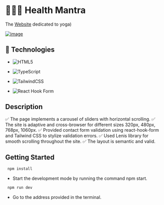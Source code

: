 # 🧘🏼‍♀️ Health Mantra

The <a href="https://health-mantra.vercel.app/" targer="_blank">Website</a> dedicated to yoga)

<a href="https://health-mantra.vercel.app/" targer="_blank" alt='Health Mantra'><img src="https://ibb.co/c2PgZgZ" alt="image"></a>

## 📃 Technologies

- ![HTML5](https://img.shields.io/badge/html5-%23E34F26.svg?style=for-the-badge&logo=html5&logoColor=white)

- ![TypeScript](https://img.shields.io/badge/typescript-%23007ACC.svg?style=for-the-badge&logo=typescript&logoColor=white)

- ![TailwindCSS](https://img.shields.io/badge/tailwindcss-%2338B2AC.svg?style=for-the-badge&logo=tailwind-css&logoColor=white)

- ![React Hook Form](https://img.shields.io/badge/React%20Hook%20Form-%693BDF.svg?style=for-the-badge&logo=reacthookform&logoColor=white)

## Description

✅ The page implements a carousel of sliders with horizontal scrolling.
✅ The site is adaptive and cross-browser for different sizes 320px, 480px, 768px, 1060px.
✅ Provided contact form validation using react-hook-form and Tailwind CSS to stylize validation errors.
✅ Used Lenis library for smooth scrolling throughout the site.
✅ The layout is semantic and valid.

## Getting Started

```sh
 npm install
```

* Start the development mode by running the command npm start.

```sh
 npm run dev
```

* Go to the address provided in the terminal.
